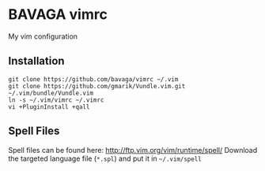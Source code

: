 # BAVAGA vimrc

My vim configuration

## Installation
    git clone https://github.com/bavaga/vimrc ~/.vim
    git clone https://github.com/gmarik/Vundle.vim.git ~/.vim/bundle/Vundle.vim
    ln -s ~/.vim/vimrc ~/.vimrc
    vi +PluginInstall +qall

## Spell Files
Spell files can be found here: http://ftp.vim.org/vim/runtime/spell/
Download the targeted language file (`*.spl`) and put it in `~/.vim/spell`
